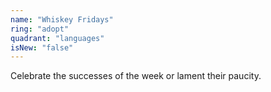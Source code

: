 ```yaml
---
name: "Whiskey Fridays"
ring: "adopt"
quadrant: "languages"
isNew: "false"
---
```


Celebrate the successes of the week or lament their paucity.
